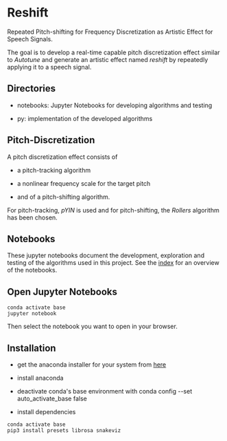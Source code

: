 Reshift
=======

Repeated Pitch-shifting for Frequency Discretization as Artistic Effect for Speech Signals.

The goal is to develop a real-time capable pitch discretization effect similar to *Autotune* and generate an artistic effect named *reshift* by repeatedly applying it to a speech signal.


Directories
-----------

* notebooks: Jupyter Notebooks for developing algorithms and testing

* py: implementation of the developed algorithms


Pitch-Discretization
--------------------

A pitch discretization effect consists of

* a pitch-tracking algorithm

* a nonlinear frequency scale for the target pitch

* and of a pitch-shifting algorithm.

For pitch-tracking, *pYIN* is used and for pitch-shifting, the *Rollers* algorithm has been chosen.


Notebooks
---------

These jupyter notebooks document the development, exploration and testing of the algorithms used in this project.
See the [index](notebooks/Index.ipynb) for an overview of the notebooks.


Open Jupyter Notebooks
----------------------

```
conda activate base
jupyter notebook
```

Then select the notebook you want to open in your browser.


Installation
-----------

* get the anaconda installer for your system from [here](https://www.anaconda.com/products/individual)

* install anaconda

* deactivate conda's base environment with
        conda config --set auto_activate_base false

* install dependencies

```
conda activate base
pip3 install presets librosa snakeviz
```

